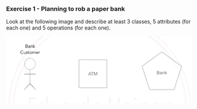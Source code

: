 ### Exercise 1 - Planning to rob a paper bank

Look at the following image and describe at least 3 classes, 5 attributes (for each one) and 5 operations (for each one).

![alt](https://github.com/eheinen/development-exercises/blob/master/oop/exercise_01/objects.png)
